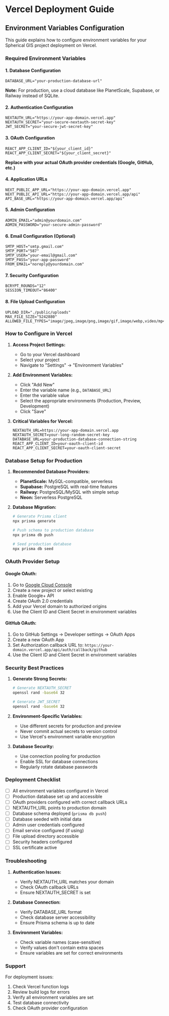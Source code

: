 # Vercel Deployment Guide

## Environment Variables Configuration

This guide explains how to configure environment variables for your Spherical GIS project deployment on Vercel.

### Required Environment Variables

#### 1. Database Configuration
```
DATABASE_URL="your-production-database-url"
```
**Note:** For production, use a cloud database like PlanetScale, Supabase, or Railway instead of SQLite.

#### 2. Authentication Configuration
```
NEXTAUTH_URL="https://your-app-domain.vercel.app"
NEXTAUTH_SECRET="your-secure-nextauth-secret-key"
JWT_SECRET="your-secure-jwt-secret-key"
```

#### 3. OAuth Configuration
```
REACT_APP_CLIENT_ID="${your_client_id}"
REACT_APP_CLIENT_SECRET="${your_client_secret}"
```
**Replace with your actual OAuth provider credentials (Google, GitHub, etc.)**

#### 4. Application URLs
```
NEXT_PUBLIC_APP_URL="https://your-app-domain.vercel.app"
NEXT_PUBLIC_API_URL="https://your-app-domain.vercel.app/api"
API_BASE_URL="https://your-app-domain.vercel.app/api"
```

#### 5. Admin Configuration
```
ADMIN_EMAIL="admin@yourdomain.com"
ADMIN_PASSWORD="your-secure-admin-password"
```

#### 6. Email Configuration (Optional)
```
SMTP_HOST="smtp.gmail.com"
SMTP_PORT="587"
SMTP_USER="your-email@gmail.com"
SMTP_PASS="your-app-password"
FROM_EMAIL="noreply@yourdomain.com"
```

#### 7. Security Configuration
```
BCRYPT_ROUNDS="12"
SESSION_TIMEOUT="86400"
```

#### 8. File Upload Configuration
```
UPLOAD_DIR="./public/uploads"
MAX_FILE_SIZE="5242880"
ALLOWED_FILE_TYPES="image/jpeg,image/png,image/gif,image/webp,video/mp4,video/webm"
```

### How to Configure in Vercel

1. **Access Project Settings:**
   - Go to your Vercel dashboard
   - Select your project
   - Navigate to "Settings" → "Environment Variables"

2. **Add Environment Variables:**
   - Click "Add New"
   - Enter the variable name (e.g., `DATABASE_URL`)
   - Enter the variable value
   - Select the appropriate environments (Production, Preview, Development)
   - Click "Save"

3. **Critical Variables for Vercel:**
   ```
   NEXTAUTH_URL=https://your-app-domain.vercel.app
   NEXTAUTH_SECRET=your-long-random-secret-key
   DATABASE_URL=your-production-database-connection-string
   REACT_APP_CLIENT_ID=your-oauth-client-id
   REACT_APP_CLIENT_SECRET=your-oauth-client-secret
   ```

### Database Setup for Production

1. **Recommended Database Providers:**
   - **PlanetScale:** MySQL-compatible, serverless
   - **Supabase:** PostgreSQL with real-time features
   - **Railway:** PostgreSQL/MySQL with simple setup
   - **Neon:** Serverless PostgreSQL

2. **Database Migration:**
   ```bash
   # Generate Prisma client
   npx prisma generate
   
   # Push schema to production database
   npx prisma db push
   
   # Seed production database
   npx prisma db seed
   ```

### OAuth Provider Setup

#### Google OAuth:
1. Go to [Google Cloud Console](https://console.cloud.google.com/)
2. Create a new project or select existing
3. Enable Google+ API
4. Create OAuth 2.0 credentials
5. Add your Vercel domain to authorized origins
6. Use the Client ID and Client Secret in environment variables

#### GitHub OAuth:
1. Go to GitHub Settings → Developer settings → OAuth Apps
2. Create a new OAuth App
3. Set Authorization callback URL to: `https://your-domain.vercel.app/api/auth/callback/github`
4. Use the Client ID and Client Secret in environment variables

### Security Best Practices

1. **Generate Strong Secrets:**
   ```bash
   # Generate NEXTAUTH_SECRET
   openssl rand -base64 32
   
   # Generate JWT_SECRET
   openssl rand -base64 32
   ```

2. **Environment-Specific Variables:**
   - Use different secrets for production and preview
   - Never commit actual secrets to version control
   - Use Vercel's environment variable encryption

3. **Database Security:**
   - Use connection pooling for production
   - Enable SSL for database connections
   - Regularly rotate database passwords

### Deployment Checklist

- [ ] All environment variables configured in Vercel
- [ ] Production database set up and accessible
- [ ] OAuth providers configured with correct callback URLs
- [ ] NEXTAUTH_URL points to production domain
- [ ] Database schema deployed (`prisma db push`)
- [ ] Database seeded with initial data
- [ ] Admin user credentials configured
- [ ] Email service configured (if using)
- [ ] File upload directory accessible
- [ ] Security headers configured
- [ ] SSL certificate active

### Troubleshooting

1. **Authentication Issues:**
   - Verify NEXTAUTH_URL matches your domain
   - Check OAuth callback URLs
   - Ensure NEXTAUTH_SECRET is set

2. **Database Connection:**
   - Verify DATABASE_URL format
   - Check database server accessibility
   - Ensure Prisma schema is up to date

3. **Environment Variables:**
   - Check variable names (case-sensitive)
   - Verify values don't contain extra spaces
   - Ensure variables are set for correct environments

### Support

For deployment issues:
1. Check Vercel function logs
2. Review build logs for errors
3. Verify all environment variables are set
4. Test database connectivity
5. Check OAuth provider configuration